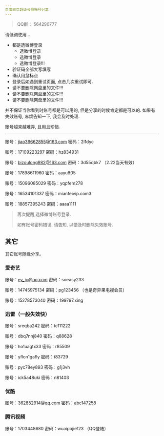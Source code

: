 ```yaml
---
百度网盘超级会员账号分享
---
```


> QQ群： 564290777


请低调使用...

- 都是选微博登录
    - 选微博登录
    - 选微博登录
    - 选微博登录!!!
- 验证码全部大写填写
- 确认用鼠标点
- 登录后如遇到重试页面, 点击几次重试即可.
- 请不要删除网盘里的文件!!!
- 请不要删除网盘里的文件!!!
- 请不要删除网盘里的文件!!!

并不保证当你看到时账号都是可以用的, 但是分享的时候肯定都是可以的. 
如果有失效账号, 麻烦告知一下, 我会及时处理.

账号越来越难弄, 且用且珍惜.

------

账号：[jiao36662855@163.com](mailto:jiao36662855@163.com)  密码：2i1dyc

账号：17109223297  密码：hz834931

账号：bizoulong982@163.com  密码：3d55qbk7  （2.22当天有效）

账号：17898611960  密码：aayu805

账号：15096085029  密码：yqpfem278

账号：16534101337  密码：mianfeivip.com3

账号：18857395243  密码：aaaa1111

>  再次提醒,选择微博账号登录.
>
>  如有账号密码错误, 请告知, 以便及时删除失效账号.

## **其它**

其它账号随缘分享。

### **爱奇艺**

账号：[ey_jc@qq.com](mailto:ey_jc@qq.com)  密码：soeasy233

账号：14745975134  密码：pg123456  （也是奇异果电视会员）

账号：15278573040  密码：199797.xing



### **迅雷（一般失效快）**

账号：sreqba242  密码：tc111222

账号：dbq7nnj840  密码：q88628

账号：ho1uagtx33  密码：r85509

账号：yflon1ga9y  密码：t83729

账号：pyc78ey893  密码：g1j3vh

账号：ick5a48uki  密码：n81403

### **优酷**

账号：[362852914@qq.com](mailto:kwkg36@163.com)  密码：abc147258

### **腾讯视频**

账号：1703448680  密码：wuaipojie123  （QQ登陆）